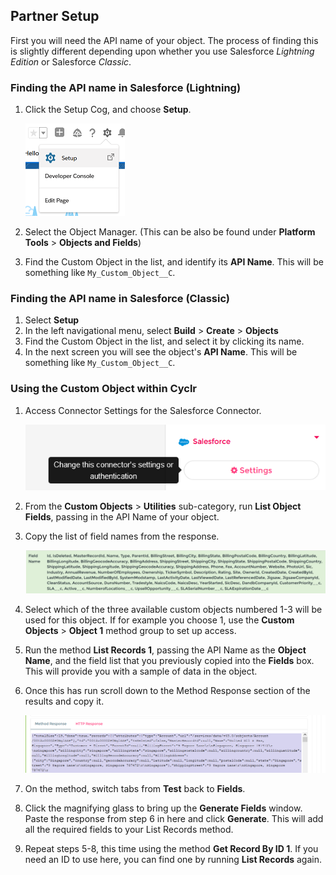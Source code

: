 
<section class="setup partner" markdown="1">

## Partner Setup

<div class="section-content" markdown="1">

First you will need the API name of your object.  The process of finding this is slightly different depending upon whether you use Salesforce *Lightning Edition* or Salesforce *Classic*.

### Finding the API name in Salesforce (Lightning)

1. Click the Setup Cog, and choose **Setup**.

    ![Salesforce Setup Cog](./images/sf_lightning_setup_cog.png)

2. Select the Object Manager. (This can be also be found under **Platform Tools** > **Objects and Fields**)

3. Find the Custom Object in the list, and identify its **API Name**.  This will be something like `My_Custom_Object__C`.

### Finding the API name in Salesforce (Classic)

1. Select **Setup**
2. In the left navigational menu, select **Build** > **Create** > **Objects**
3. Find the Custom Object in the list, and select it by clicking its name.
4. In the next screen you will see the object's **API Name**.  This will be something like `My_Custom_Object__C`.

### Using the Custom Object within Cyclr

1. Access Connector Settings for the Salesforce Connector.

    ![Salesforce Connector Settings](./images/sf_settings.png)

2. From the **Custom Objects** > **Utilities** sub-category, run **List Object Fields**, passing in the API Name of your object.

3. Copy the list of field names from the response.

    ![Salesforce Example Object Fields](./images/sf_fields.png)

4. Select which of the three available custom objects numbered 1-3 will be used for this object.  If for example you choose 1, use the **Custom Objects** > **Object 1** method group to set up access.

5. Run the method **List Records 1**, passing the API Name as the **Object Name**, and the field list that you previously copied into the **Fields** box.  This will provide you with a sample of data in the object.

6. Once this has run scroll down to the Method Response section of the results and copy it.

    ![Salesforce Example Object Fields](./images/sf_method_response.png)

7. On the method, switch tabs from **Test** back to **Fields**.

8. Click the magnifying glass to bring up the **Generate Fields** window.  Paste the response from step 6 in here and click **Generate**.  This will add all the required fields to your List Records method.

9. Repeat steps 5-8, this time using the method **Get Record By ID 1**.  If you need an ID to use here, you can find one by running **List Records** again.

</div>

</section>
